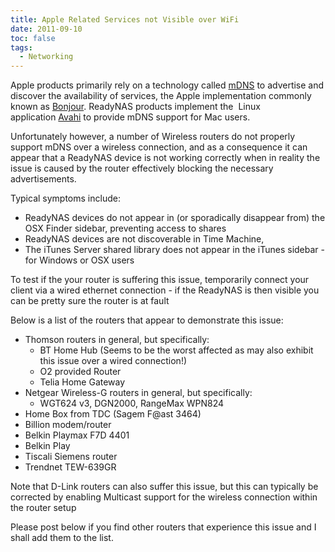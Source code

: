 ```yaml
---
title: Apple Related Services not Visible over WiFi
date: 2011-09-10
toc: false
tags:
  - Networking
---
```


Apple products primarily rely on a technology called [mDNS][] to advertise and discover the availability of services, the Apple implementation commonly known as [Bonjour][]. ReadyNAS products implement the  Linux application [Avahi][] to provide mDNS support for Mac users.

Unfortunately however, a number of Wireless routers do not properly support mDNS over a wireless connection, and as a consequence it can appear that a ReadyNAS device is not working correctly when in reality the issue is caused by the router effectively blocking the necessary advertisements.

Typical symptoms include:

* ReadyNAS devices do not appear in (or sporadically disappear from) the OSX Finder sidebar, preventing access to shares
* ReadyNAS devices are not discoverable in Time Machine,
* The iTunes Server shared library does not appear in the iTunes sidebar - for Windows or OSX users

To test if the your router is suffering this issue, temporarily connect your client via a wired ethernet connection - if the ReadyNAS is then visible you can be pretty sure the router is at fault

Below is a list of the routers that appear to demonstrate this issue:

* Thomson routers in general, but specifically:
  * BT Home Hub (Seems to be the worst affected as may also exhibit this issue over a wired connection!)
  * O2 provided Router
  * Telia Home Gateway
* Netgear Wireless-G routers in general, but specifically:
  * WGT624 v3, DGN2000, RangeMax WPN824
* Home Box from TDC (Sagem F@ast 3464)
* Billion modem/router
* Belkin Playmax F7D 4401
* Belkin Play
* Tiscali Siemens router
* Trendnet TEW-639GR

Note that D-Link routers can also suffer this issue, but this can typically be corrected by enabling Multicast support for the wireless connection within the router setup

Please post below if you find other routers that experience this issue and I shall add them to the list.

[mDNS]:    https://en.wikipedia.org/wiki/Multicast_DNS "mDNS"
[Bonjour]: https://support.apple.com/bonjour/ "Bonjour"
[Avahi]:   https://avahi.org/ "Avahi"
